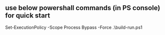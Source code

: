 ## use below powershall commands (in PS console) for quick start

Set-ExecutionPolicy -Scope Process Bypass -Force
.\build-run.ps1
